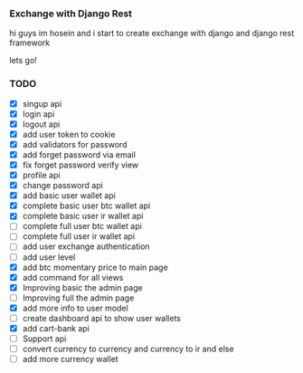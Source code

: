 ### Exchange with Django Rest
hi guys im hosein and i start to create exchange with django and django rest framework

lets go!

### TODO
- [x] singup api
- [x] login api
- [x] logout api
- [x] add user token to cookie
- [x] add validators for password
- [x] add forget password via email
- [x] fix forget password verify view
- [x] profile api
- [x] change password api
- [x] add basic user wallet api
- [x] complete basic user btc wallet api
- [x] complete basic user ir wallet api
- [ ] complete full user btc wallet api
- [ ] complete full user ir wallet api
- [ ] add user exchange authentication
- [ ] add user level
- [x] add btc momentary price to main page
- [x] add command for all views
- [x] Improving basic the admin page
- [ ] Improving full the admin page
- [x] add more info to user model
- [ ] create dashboard api to show user wallets
- [x] add cart-bank api
- [ ] Support api
- [ ] convert currency to currency and currency to ir and else
- [ ] add more currency wallet
